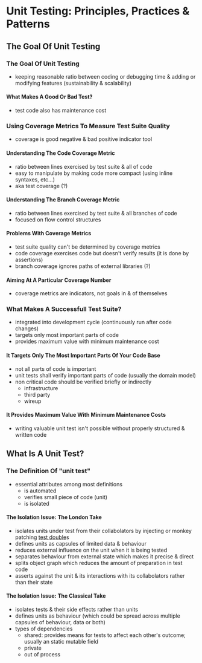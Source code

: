 # Unit Testing: Principles, Practices & Patterns
## The Goal Of Unit Testing
### The Goal Of Unit Testing
- keeping reasonable ratio between coding or debugging time & adding or modifying features (sustainability & scalability)
#### What Makes A Good Or Bad Test?
- test code also has maintenance cost
### Using Coverage Metrics To Measure Test Suite Quality
- coverage is good negative & bad positive indicator tool
#### Understanding The Code Coverage Metric
- ratio between lines exercised by test suite & all of code
- easy to manipulate by making code more compact  (using inline syntaxes, etc...)
- aka test coverage (?)
#### Understanding The Branch Coverage Metric
- ratio between lines exercised by test suite & all branches of code
- focused on flow control structures
#### Problems With Coverage Metrics
- test suite quality can't be determined by coverage metrics
- code coverage exercises code but doesn't verify results (it is done by assertions)
- branch coverage ignores paths of external libraries (?)
#### Aiming At A Particular Coverage Number
- coverage metrics are indicators, not goals in & of themselves
### What Makes A Successfull Test Suite?
- integrated into development cycle (continuously run after code changes)
- targets only most important parts of code
- provides maximum value with minimum maintenance cost
#### It Targets Only The Most Important Parts Of Your Code Base
- not all parts of code is important
- unit tests shall verify important parts of code (usually the domain model)
- non critical code should be verified briefly or indirectly
    - infrastructure
    - third party
    - wireup
#### It Provides Maximum Value With Minimum Maintenance Costs
- writing valuable unit test isn't possible without properly structured & written code
## What Is A Unit Test?
### The Definition Of "unit test"
- essential attributes among most definitions
    - is automated
    - verifies small piece of code (unit)
    - is isolated
#### The Isolation Issue: The London Take
- isolates units under test from their collabolators by injecting or monkey patching [test double](https://martinfowler.com/bliki/TestDouble.html)s
- defines units as capsules of limited data & behaviour
- reduces external influence on the unit when it is being tested
- separates behaviour from external state which makes it precise & direct
- splits object graph which reduces the amount of preparation in test code
- asserts against the unit & its interactions with its collabolators rather than their state
#### The Isolation Issue: The Classical Take
- isolates tests & their side effects rather than units
- defines units as behaviour (which could be spread across multiple capsules of behaviour, data or both)
- types of dependencies
    - shared: provides means for tests to affect each other's outcome; usually an static mutable field
    - private
    - out of process
<!-- 27 -->
